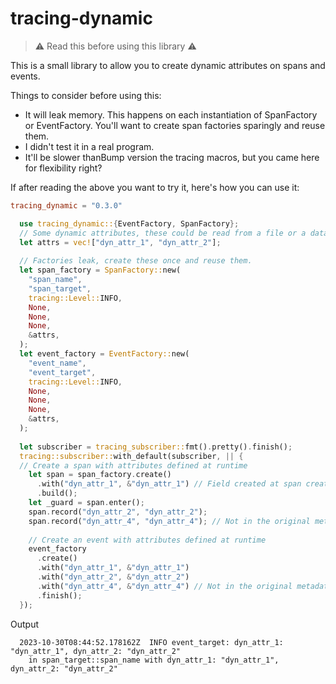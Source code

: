 # tracing-dynamic

> :warning: Read this before using this library :warning:

This is a small library to allow you to create dynamic attributes on spans and events. 

Things to consider before using this:
* It will leak memory. This happens on each instantiation of SpanFactory or EventFactory. You'll want to create span factories sparingly and reuse them.
* I didn't test it in a real program.
* It'll be slower thanBump version the tracing macros, but you came here for flexibility right?

If after reading the above you want to try it, here's how you can use it:


```toml
tracing_dynamic = "0.3.0"
```

```rust
  use tracing_dynamic::{EventFactory, SpanFactory};
  // Some dynamic attributes, these could be read from a file or a database.
  let attrs = vec!["dyn_attr_1", "dyn_attr_2"];
  
  // Factories leak, create these once and reuse them.
  let span_factory = SpanFactory::new(
    "span_name",
    "span_target",
    tracing::Level::INFO,
    None,
    None,
    None,
    &attrs,
  );
  let event_factory = EventFactory::new(
    "event_name",
    "event_target",
    tracing::Level::INFO,
    None,
    None,
    None,
    &attrs,
  );
  
  let subscriber = tracing_subscriber::fmt().pretty().finish();
  tracing::subscriber::with_default(subscriber, || {
  // Create a span with attributes defined at runtime
    let span = span_factory.create()
      .with("dyn_attr_1", &"dyn_attr_1") // Field created at span creation time
      .build();
    let _guard = span.enter();
    span.record("dyn_attr_2", "dyn_attr_2");
    span.record("dyn_attr_4", "dyn_attr_4"); // Not in the original metadata, it'll be ignored.
    
    // Create an event with attributes defined at runtime
    event_factory
      .create()
      .with("dyn_attr_1", &"dyn_attr_1")
      .with("dyn_attr_2", &"dyn_attr_2")
      .with("dyn_attr_4", &"dyn_attr_4") // Not in the original metadata, it'll be ignored.
      .finish();
  });
```


Output
```
  2023-10-30T08:44:52.178162Z  INFO event_target: dyn_attr_1: "dyn_attr_1", dyn_attr_2: "dyn_attr_2"
    in span_target::span_name with dyn_attr_1: "dyn_attr_1", dyn_attr_2: "dyn_attr_2"

```
